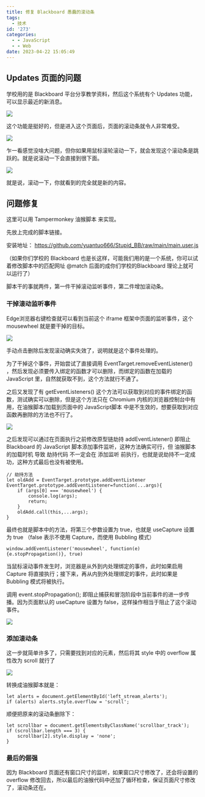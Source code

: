```yaml
---
title: 修复 Blackboard 愚蠢的滚动条
tags:
  - 技术
id: '273'
categories:
  - - JavaScript
  - - Web
date: 2023-04-22 15:05:49
---
```


## Updates 页面的问题

学校用的是 Blackboard 平台分享教学资料，然后这个系统有个 Updates 功能，可以显示最近的新消息。

[![](https://blog.imwcr.cn/wp-content/uploads/2023/04/image-1.png)](https://blog.imwcr.cn/wp-content/uploads/2023/04/image-1.png)

这个功能是挺好的，但是进入这个页面后，页面的滚动条就令人非常难受。

[![](https://blog.imwcr.cn/wp-content/uploads/2023/04/image-2.png)](https://blog.imwcr.cn/wp-content/uploads/2023/04/image-2.png)

乍一看感觉没啥大问题，但你如果用鼠标滚轮滚动一下，就会发现这个滚动条是跳跃的。就是说滚动一下会直接到很下面。

[![](https://blog.imwcr.cn/wp-content/uploads/2023/04/image-3.png)](https://blog.imwcr.cn/wp-content/uploads/2023/04/image-3.png)

就是说，滚动一下，你就看到的完全就是新的内容。

## 问题修复

这里可以用 Tampermonkey 油猴脚本 来实现。

先放上完成的脚本链接。

安装地址： [h](https://github.com/yuantuo666/Stupid_BB/raw/main/main.user.js)[ttps://github.com/yuantuo666/Stupid\_BB/raw/main/main.user.js](https://github.com/yuantuo666/Stupid_BB/raw/main/main.user.js)

（如果你们学校的 Blackboard 也是长这样，可能我们用的是一个系统，你可以试着修改脚本中的匹配网址 @match 后面的成你们学校的Blackboard 理论上就可以运行了）

脚本干的事就两件，第一件干掉滚动监听事件，第二件增加滚动条。

### 干掉滚动监听事件

Edge浏览器右键检查就可以看到当前这个 iframe 框架中页面的监听事件，这个 mousewheel 就是要干掉的目标。

[![](https://blog.imwcr.cn/wp-content/uploads/2023/04/image-4.png)](https://blog.imwcr.cn/wp-content/uploads/2023/04/image-4.png)

手动点击删除后发现滚动确实失效了，说明就是这个事件处理的。

为了干掉这个事件，开始尝试了直接调用 EventTarget.removeEventListener() ，然后发现必须要传入绑定的函数才可以删除，而绑定的函数在加载的 JavaScript 里，自然就获取不到，这个方法就行不通了。

之后又发现了有 getEventListeners() 这个方法可以获取到对应的事件绑定的函数，测试确实可以删除，但是这个方法只在 Chromium 内核的浏览器控制台中有用，在油猴脚本/加载到页面中的 JavaScript脚本 中是不生效的，想要获取到对应函数再删除的方法也不行了。

![](https://blog.imwcr.cn/wp-content/uploads/2023/04/image-5.png)

之后发现可以通过在页面执行之前修改原型链劫持 addEventListener() 即阻止 Blackboard 的 JavaScript 脚本添加事件监听，这种方法确实可行，但 油猴脚本的加载时机 导致 劫持代码 不一定会在 添加监听 前执行，也就是说劫持不一定成功，这种方式最后也没有被使用。

```
// 劫持方法
let oldAdd = EventTarget.prototype.addEventListener
EventTarget.prototype.addEventListener=function(...args){
    if (args[0] === 'mousewheel') {
        console.log(args);
        return;
    }
    oldAdd.call(this,...args);
}
```

最终也就是脚本中的方法，将第三个参数设置为 true，也就是 useCapture 设置为 true （false 表示不使用 Capture，而使用 Bubbling 模式）

```
window.addEventListener('mousewheel', function(e){e.stopPropagation()}, true)
```

当鼠标滚动事件发生时，浏览器是从外到内处理绑定的事件，此时如果启用 Capture 将直接执行；接下来，再从内到外处理绑定的事件，此时如果是 Bubbling 模式将被执行。

调用 event.stopPropagation(); 即阻止捕获和冒泡阶段中当前事件的进一步传播。因为页面默认的 useCapture 设置为 false，这样操作相当于阻止了这个滚动事件。

[![](https://blog.imwcr.cn/wp-content/uploads/2023/04/image-6.png)](https://blog.imwcr.cn/wp-content/uploads/2023/04/image-6.png)

### 添加滚动条

这一步就简单许多了，只需要找到对应的元素，然后将其 style 中的 overflow 属性改为 scroll 就行了

[![](https://blog.imwcr.cn/wp-content/uploads/2023/04/image-7.png)](https://blog.imwcr.cn/wp-content/uploads/2023/04/image-7.png)

转换成油猴脚本就是：

```
let alerts = document.getElementById('left_stream_alerts');
if (alerts) alerts.style.overflow = 'scroll';
```

顺便把原来的滚动条删除下：

```
let scrollbar = document.getElementsByClassName('scrollbar_track');
if (scrollbar.length === 3) {
    scrollbar[2].style.display = 'none';
}
```

### 最后的倔强

因为 Blackboard 页面还有窗口尺寸的监听，如果窗口尺寸修改了，还会将设置的 overflow 修改回去，所以最后的油猴代码中还加了循环检查，保证页面尺寸修改了，滚动条还在。